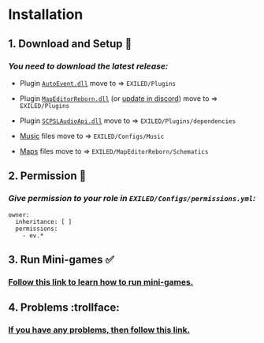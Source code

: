 # Installation
## 1. Download and Setup :moyai:
### *You need to download the latest release:*

- Plugin [``AutoEvent.dll``](https://github.com/KoT0XleB/AutoEvent-Exiled/releases/tag/1.0.2) move to => ``EXILED/Plugins``

- Plugin [``MapEditorReborn.dll``](https://github.com/Michal78900/SL-CustomObjects) (or [update in discord](https://discord.gg/sQcSSPjf8p)) move to => ``EXILED/Plugins``

- Plugin [``SCPSLAudioApi.dll``](https://github.com/CedModV2/SCPSLAudioApi/releases/latest)  move to => ``EXILED/Plugins/dependencies``

- [Music](https://github.com/KoT0XleB/AutoEvent-Exiled/tree/main/Music) files move to => ``EXILED/Configs/Music``

- [Maps](https://github.com/KoT0XleB/AutoEvent-Exiled/tree/main/Schematics) files move to => ``EXILED/MapEditorReborn/Schematics``

## 2. Permission :gem:
### *Give permission to your role in ``EXILED/Configs/permissions.yml``:*

```
owner:
  inheritance: [ ]
  permissions:
    - ev.*
```

## 3. Run Mini-games :white_check_mark:
### [Follow this link to learn how to run mini-games.](https://github.com/KoT0XleB/AutoEvent-Exiled/blob/main/Docs/Commands.md)

## 4. Problems :trollface: 
### [If you have any problems, then follow this link.](https://github.com/KoT0XleB/AutoEvent-Exiled/blob/main/Docs/Problem.md)
